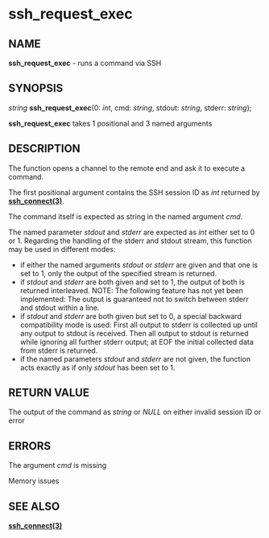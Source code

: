 # ssh_request_exec

## NAME

**ssh_request_exec** - runs a command via SSH

## SYNOPSIS

*string* **ssh_request_exec**(0: *int*, cmd: *string*, stdout: *string*, stderr: *string*);

**ssh_request_exec** takes 1 positional and 3 named arguments

## DESCRIPTION

The function opens a channel to the remote end and ask it to execute a command.

The first positional argument contains the SSH session ID as *int* returned by **[ssh_connect(3)](ssh_connect.md)**.

The command itself is expected as string in the named argument *cmd*.

The named parameter *stdout* and *stderr* are expected as *int* either set to 0 or 1. Regarding the handling of the stderr and stdout stream, this function may be used in different modes:
- if either the named arguments *stdout* or *stderr* are given and that one is set to 1, only the output of the specified stream is returned.
- if *stdout* and *stderr* are both given and set to 1, the output of both is returned interleaved.
NOTE: The following feature has not yet been implemented: The output is guaranteed not to switch between stderr and stdout within a line.
- if *stdout* and *stderr* are both given but set to 0, a special backward compatibility mode is used: First all output to stderr is collected up until any output to stdout is received. Then all output to stdout is returned while ignoring all further stderr output; at EOF the initial collected data from stderr is returned.
- if the named parameters *stdout* and *stderr* are not given, the function acts exactly as if only  *stdout* has been set to 1.

## RETURN VALUE

The output of the command as *string* or *NULL* on either invalid session ID or error

## ERRORS

The argument *cmd* is missing

Memory issues

## SEE ALSO

**[ssh_connect(3)](ssh_connect.md)**